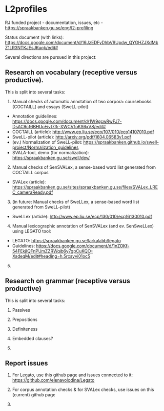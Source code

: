 # L2profiles
RJ funded project  - documentation, issues, etc - https://spraakbanken.gu.se/eng/l2-profiling 

Status document (with links): https://docs.google.com/document/d/16JzEDFyDhbV9Updw_QYGHZJXdMbZ1LR3NTKJEsJKuqk/edit# 

Several directions are pursued in this project:

## Research on vocabulary (receptive versus productive). 

This is split into several tasks:

1. Manual checks of automatic annotation of two corpora: coursebooks (COCTAILL) and essays (SweLL-pilot)

* Annotation guidelines: https://docs.google.com/document/d/1W9gcwRwFJ7-DsAC6cf6BHUoEivt73r-XWCV1oKS6xV8/edit# 
* COCTAILL (article): http://www.ep.liu.se/ecp/107/010/ecp14107010.pdf
* SweLL-pilot (article): http://arxiv.org/pdf/1604.06583v1.pdf 
* (ev.) Normalization of SweLL-pilot: https://spraakbanken.github.io/swell-project/Normalization_guidelines
* SVALA-tool, demo (for normalization): https://spraakbanken.gu.se/swell/dev/ 


2. Manual checks of SenSVALex, a sense-based word list generated from COCTAILL corpus 
* SVALex (article): https://spraakbanken.gu.se/sites/spraakbanken.gu.se/files/SVALex_LREC_cameraReady.pdf

3. (in future: Manual checks of SweLLex, a sense-based word list generated from SweLL-pilot)
* SweLLex (article): http://www.ep.liu.se/ecp/130/010/ecp16130010.pdf 


4. Manual lexicographic annotation of SenSVALex (and ev. SenSweLLex) using LEGATO tool:
* LEGATO: https://spraakbanken.gu.se/larkalabb/legato 
* Guidelines: https://docs.google.com/document/d/1nZOKf-54FEkjIQFnPUmZZRWqib6y7gpCuKQO-XadeqM/edit#heading=h.5rcsyvi01oc5 


5. 


## Research on grammar (receptive versus productive)

This is split into several tasks:

1. Passives

2. Prepositions

3. Definiteness

4. Embedded clauses?

5. 

## Report issues 

1. For Legato, use this github page and issues connected to it: https://github.com/elenavolodina/Legato 

2. For corpus annotation checks & for SVALex checks, use issues on this (current) github page

3. 
